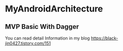 # MyAndroidArchitecture

## MVP Basic With Dagger

You can read detail Information in my blog
https://black-jin0427.tistory.com/151